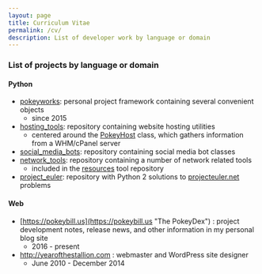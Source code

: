 ```yaml
---
layout: page
title: Curriculum Vitae
permalink: /cv/
description: List of developer work by language or domain
---
```

### List of projects by language or domain

#### Python
  - [pokeyworks](https://github.com/wnormandin/pokeyworks "pokeyworks"): personal project framework containing several convenient objects
    - since 2015
  - [hosting_tools](https://github.com/wnormandin/hosting_tools "hosting_tools"): repository containing website hosting utilities
    - centered around the [PokeyHost](https://github.com/wnormandin/hosting_tools/blob/master/pokeyhost.py "pokeyhost.py") class, which gathers information from a WHM/cPanel server
  - [social_media_bots](https://github.com/wnormandin/social_media_bots "social_media_bots"): repository containing social media bot classes
  - [network_tools](https://github.com/wnormandin/network_tools "network_tools"): repository containing a number of network related tools
    - included in the [resources](https://github.com/wnormandin/resources) tool repository
  - [project_euler](https://github.com/wnormandin/project_euler "project_euler"): repository with Python 2 solutions to [projecteuler.net](https://projecteuler.net/) problems

#### Web
  - [https://pokeybill.us](https://pokeybill.us "The PokeyDex") : project development notes, release news, and other information in my personal blog site
    - 2016 - present
  - http://yearofthestallion.com : webmaster and WordPress site designer
    - June 2010 - December 2014
